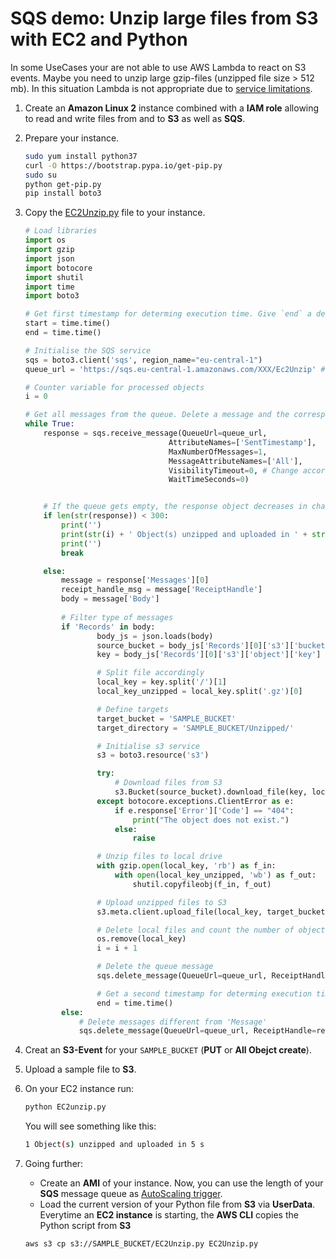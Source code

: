 # SQS demo: Unzip large files from S3 with EC2 and Python

In some UseCases your are not able to use AWS Lambda to react on S3 events. Maybe you need to unzip large gzip-files (unzipped file size > 512 mb). In this situation Lambda is not appropriate due to [service limitations](https://docs.aws.amazon.com/lambda/latest/dg/limits.html). 

1. Create an **Amazon Linux 2** instance combined with a **IAM role** allowing to read and write files from and to **S3** as well as **SQS**. 

2. Prepare your instance.
    ```bash
    sudo yum install python37
    curl -O https://bootstrap.pypa.io/get-pip.py
    sudo su
    python get-pip.py
    pip install boto3
    ```

3. Copy the [EC2Unzip.py](SQS/EC2Unzip.py) file to your instance.

    ```python
    # Load libraries
    import os
    import gzip
    import json
    import botocore
    import shutil
    import time
    import boto3

    # Get first timestamp for determing execution time. Give `end` a default value, if SQS message queue is empty.
    start = time.time()
    end = time.time()

    # Initialise the SQS service
    sqs = boto3.client('sqs', region_name="eu-central-1")
    queue_url = 'https://sqs.eu-central-1.amazonaws.com/XXX/Ec2Unzip' # XXX = Your account-id

    # Counter variable for processed objects
    i = 0

    # Get all messages from the queue. Delete a message and the corresponding files after processing.
    while True:
        response = sqs.receive_message(QueueUrl=queue_url,
                                    AttributeNames=['SentTimestamp'],
                                    MaxNumberOfMessages=1,
                                    MessageAttributeNames=['All'],
                                    VisibilityTimeout=0, # Change accordingly for VisibilityTimeOut and LongPolling features of SQS
                                    WaitTimeSeconds=0)


        # If the queue gets empty, the response object decreases in character size
        if len(str(response)) < 300:
            print('')
            print(str(i) + ' Object(s) unzipped and uploaded in ' + str(round(end-start)) + ' s')
            print('')
            break

        else:
            message = response['Messages'][0]
            receipt_handle_msg = message['ReceiptHandle']
            body = message['Body']
            
            # Filter type of messages
            if 'Records' in body:
                    body_js = json.loads(body)
                    source_bucket = body_js['Records'][0]['s3']['bucket']['name']
                    key = body_js['Records'][0]['s3']['object']['key']

                    # Split file accordingly
                    local_key = key.split('/')[1]
                    local_key_unzipped = local_key.split('.gz')[0]

                    # Define targets
                    target_bucket = 'SAMPLE_BUCKET'
                    target_directory = 'SAMPLE_BUCKET/Unzipped/'

                    # Initialise s3 service
                    s3 = boto3.resource('s3')

                    try:
                        # Download files from S3
                        s3.Bucket(source_bucket).download_file(key, local_key)
                    except botocore.exceptions.ClientError as e:
                        if e.response['Error']['Code'] == "404":
                            print("The object does not exist.")
                        else:
                            raise

                    # Unzip files to local drive
                    with gzip.open(local_key, 'rb') as f_in:
                        with open(local_key_unzipped, 'wb') as f_out:
                            shutil.copyfileobj(f_in, f_out)

                    # Upload unzipped files to S3
                    s3.meta.client.upload_file(local_key, target_bucket, target_directory + local_key_unzipped)

                    # Delete local files and count the number of objects
                    os.remove(local_key)
                    i = i + 1

                    # Delete the queue message
                    sqs.delete_message(QueueUrl=queue_url, ReceiptHandle=receipt_handle_msg)

                    # Get a second timestamp for determing execution time
                    end = time.time()
            else:
                # Delete messages different from 'Message'
                sqs.delete_message(QueueUrl=queue_url, ReceiptHandle=receipt_handle_msg)
    ```

4. Creat an **S3-Event** for your `SAMPLE_BUCKET` (**PUT** or **All Obejct create**).

5. Upload a sample file to **S3**.

6. On your EC2 instance run: 
    ```bash
    python EC2unzip.py
    ``` 

    You will see something like this: 

    ```bash
    1 Object(s) unzipped and uploaded in 5 s
    ```

7. Going further: 
    - Create an **AMI** of your instance. Now, you can use the length of your **SQS** message queue as [AutoScaling trigger](https://docs.aws.amazon.com/autoscaling/ec2/userguide/as-using-sqs-queue.html).
    - Load the current version of your Python file from **S3** via **UserData**. Everytime an **EC2 instance** is starting, the **AWS CLI** copies the Python script from **S3**
    
    ``` bash
    aws s3 cp s3://SAMPLE_BUCKET/EC2Unzip.py EC2Unzip.py
    ```
